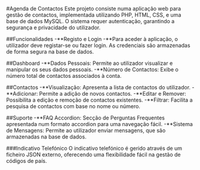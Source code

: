 #Agenda de Contactos
Este projeto consiste numa aplicação web para gestão de contactos, implementada utilizando PHP, HTML, CSS, e uma base de dados MySQL. O sistema requer autenticação, garantindo a segurança e privacidade do utilizador.

##Funcionalidades
-**Registo e Login
-**Para aceder à aplicação, o utilizador deve registar-se ou fazer login. As credenciais são armazenadas de forma segura na base de dados.

##Dashboard
-**Dados Pessoais: Permite ao utilizador visualizar e manipular os seus dados pessoais.
-**Número de Contactos: Exibe o número total de contactos associados à conta.

##Contactos
-**Visualização: Apresenta a lista de contactos do utilizador.
-**Adicionar: Permite a adição de novos contactos.
-**Editar e Remover: Possibilita a edição e remoção de contactos existentes.
-**Filtrar: Facilita a pesquisa de contactos com base no nome ou número.

##Suporte
-**FAQ Accordion: Secção de Perguntas Frequentes apresentada num formato accordion para uma navegação fácil.
-**Sistema de Mensagens: Permite ao utilizador enviar mensagens, que são armazenadas na base de dados.

###Indicativo Telefónico
O indicativo telefónico é gerido através de um ficheiro JSON externo, oferecendo uma flexibilidade fácil na gestão de códigos de país.
